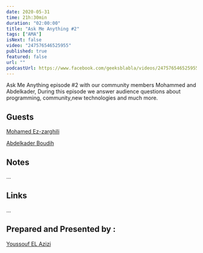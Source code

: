```yaml
---
date: 2020-05-31
time: 21h:30min
duration: "02:00:00"
title: "Ask Me Anything #2"
tags: ["AMA"]
isNext: false
video: "247576546525955"
published: true
featured: false
url: ""
podcastUrl: https://www.facebook.com/geeksblabla/videos/247576546525955/
---
```


Ask Me Anything episode #2 with our community members Mohammed and Abdelkader, During this episode we answer audience questions about programming, community,new technologies and much more.

## Guests

[Mohamed Ez-zarghili](https://twitter.com/ezzarghili)

[Abdelkader Boudih](https://twitter.com/seurOSS)

## Notes

...

## Links

...

## Prepared and Presented by :

[Youssouf EL Azizi](https://elazizi.com/)
